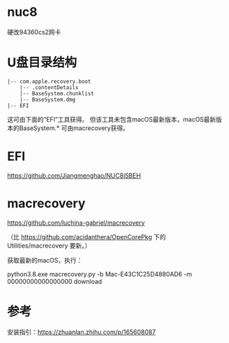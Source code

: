 # nuc8
硬改94360cs2网卡

# U盘目录结构

```
|-- com.apple.recovery.boot
    |-- .contentDetails
    |-- BaseSystem.chunklist
    |-- BaseSystem.dmg 
|-- EFI
```

这可由下面的“EFI”工具获得。
但该工具未包含macOS最新版本，macOS最新版本的BaseSystem.* 可由macrecovery获得。

# EFI
https://github.com/Jiangmenghao/NUC8i5BEH

# macrecovery
https://github.com/luchina-gabriel/macrecovery

（比 https://github.com/acidanthera/OpenCorePkg 下的 Utilities/macrecovery 要新。）

获取最新的macOS，执行：

python3.8.exe macrecovery.py -b Mac-E43C1C25D4880AD6 -m 00000000000000000 download

# 参考
安装指引：https://zhuanlan.zhihu.com/p/165608087
